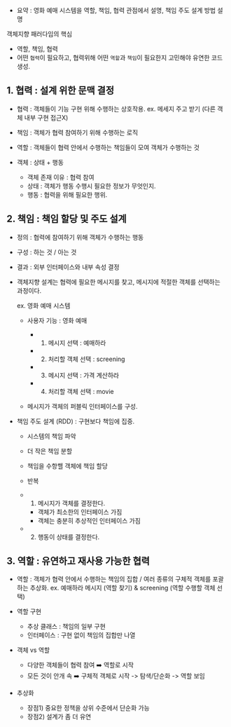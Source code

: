 * 요약 : 영화 예매 시스템을 역할, 책임, 협력 관점에서 설명, 책임 주도 설계 방법 설명

객체지향 패러다임의 핵심
* 역할, 책임, 협력
* 어떤 `협력`이 필요하고, 협력위해 어떤 `역할`과 `책임`이 필요한지 고민해야 유연한 코드 생성.

## 1. 협력 : 설계 위한 문맥 결정
* 협력 : 객체들이 기능 구현 위해 수행하는 상호작용. ex. 메세지 주고 받기 (다른 객체 내부 구현 접근X)
* 책임 : 객체가 협력 참여하기 위해 수행하는 로직
* 역할 : 객체들이 협력 안에서 수행하는 책임들이 모여 객체가 수행하는 것


* 객체 : 상태 + 행동 
	* 객체 존재 이유 : 협력 참여
	* 상태 : 객체가 행동 수행시 필요한 정보가 무엇인지.
	* 행동 : 협력을 위해 필요한 행위.

## 2. 책임 : 책임 할당 및 주도 설계
* 정의 : 협력에 참여하기 위해 객체가 수행하는 행동
* 구성 : 하는 것 / 아는 것
* 결과 : 외부 인터페이스와 내부 속성 결정

* 객체지향 설계는 협력에 필요한 메시지를 찾고, 
	메시지에 적절한 객체를 선택하는 과정이다.
	
	ex. 영화 예매 시스템
	* 사용자 기능 : 영화 예매
		* 1. 메시지 선택 : 예매하라
		* 2. 처리할 객체 선택 : screening
		* 3. 메시지 선택 : 가격 계산하라
		* 4. 처리할 객체 선택 : movie

	* 메시지가 객체의 퍼블릭 인터페이스를 구성.

* 책임 주도 설계 (RDD) : 구현보다 책임에 집중.
	* 시스템의 책임 파악
	* 더 작은 책임 분할
	* 책임을 수항핼 객체에 책임 할당
	* 반복

	* 1. 메시지가 객체를 결정한다.
		* 객체가 최소한의 인터페이스 가짐
		* 객체는 충분히 추상적인 인터페이스 가짐
	* 2. 행동이 상태를 결정한다.

## 3. 역할 : 유연하고 재사용 가능한 협력
* 역할 : 객체가 협력 안에서 수행하는 책임의 집합 / 여러 종류의 구체적 객체를 포괄하는 추상화.
	ex. 예매하라 메시지 (역할 찾기) & screening (역할 수행할 객체 선택)  

* 역할 구현 
	* 추상 클래스 : 책임의 일부 구현
	* 인터페이스 : 구현 없이 책임의 집합만 나열

* 객체 vs 역할
	* 다양한 객체들이 협력 참여 ➡️ 역할로 시작
	* 모든 것이 안개 속 ➡️ 구체적 객체로 시작 -> 탐색/단순화 -> 역할 보임

* 추상화
	* 장점1) 중요한 정책을 상위 수준에서 단순화 가능
	* 장점2) 설계가 좀 더 유연
